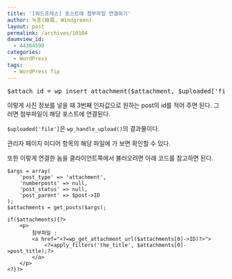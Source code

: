 ```yaml
---
title: '[워드프레스] 포스트에 첨부파일 연결하기'
author: 녹풍(綠風, Windgreen)
layout: post
permalink: /archives/10104
daumview_id:
  - 44364590
categories:
  - WordPress
tags:
  - WordPress Tip
---
```

<pre>$attach_id = wp_insert_attachment($attachment, $uploaded['file'], $post_id);</pre>

이렇게 사진 정보를 넣을 때 3번째 인자값으로 원하는 post의 id를 적어 주면 된다. 그러면 첨부파일이 해당 포스트에 연결된다.

`$uploaded['file']`은 `wp_handle_upload()`의 결과물이다.

관리자 페이지 미디어 항목의 해당 파일에 가 보면 확인할 수 있다.

또한 이렇게 연결한 놈을 클라이언트쪽에서 불러오려면 아래 코드를 참고하면 된다.

    $args = array(
        'post_type' => 'attachment',
        'numberposts' => null,
        'post_status' => null,
        'post_parent' => $post->ID
    );
    $attachments = get_posts($args);
    
    if($attachments){?>
        <p>
            첨부파일 :
            <a href="<?=wp_get_attachment_url($attachments[0]->ID)?>">
                <?=apply_filters('the_title', $attachments[0]->post_title);?>
            </a>
        </p>
    <?}?>